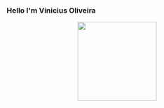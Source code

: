 ### Hello I'm Vinicius Oliveira

<div align="center">
 <img height="180em" src= "https://github-readme-stats.vercel.app/api/top-langs/?username=vinnikandcoffee13&show_icons=true&theme=dark&include_all_commits=true"/>
</div>

